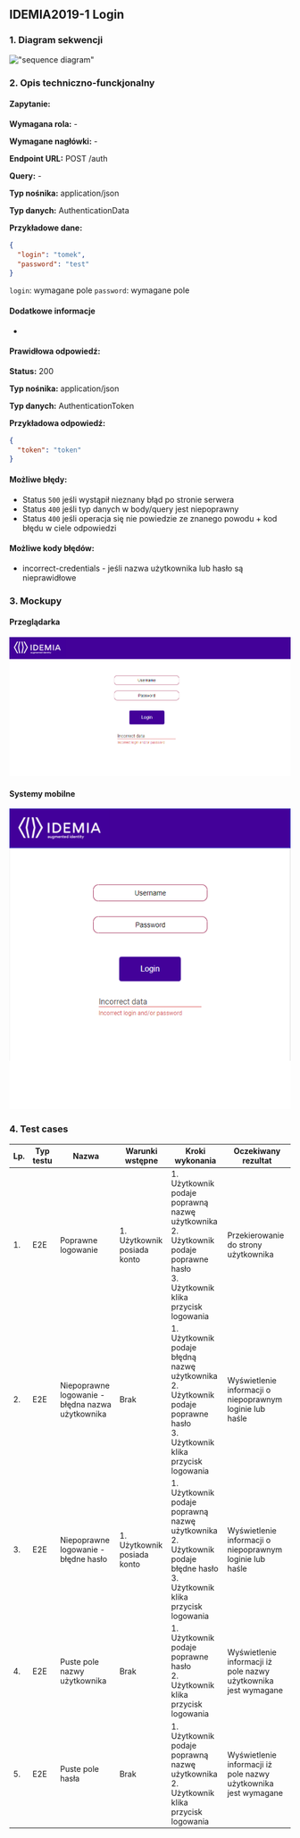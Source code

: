 ## IDEMIA2019-1 Login

### 1. Diagram sekwencji

!["sequence diagram"](https://www.plantuml.com/plantuml/svg/RKz12i8m4Bpd5I4d2-O3HK9BFNgh7mZjKXVZhYJR-dqJAcZLox8pm-pED4bybFaMbEa20ecnphIpN3ecYHm2H5FxZBE4WnVOjM-0J4SlNXUzB9NwjbfNY1xYWWDix_GIaIOTU4BQwnUw-vGU7CTAVVZidqWdJ79OJKvd4jBlR-lMIlKsyfclG5hAL0tGcCi_0G00)

### 2. Opis techniczno-funckjonalny

#### Zapytanie:

**Wymagana rola:** -

**Wymagane nagłówki:** -

**Endpoint URL:** POST /auth

**Query:** -

**Typ nośnika:** application/json

**Typ danych:** AuthenticationData

**Przykładowe dane:**

```json
{
  "login": "tomek",
  "password": "test"
}
```

`login`: wymagane pole
`password`: wymagane pole

#### Dodatkowe informacje

-

#### Prawidłowa odpowiedź:

**Status:** 200

**Typ nośnika:** application/json

**Typ danych:** AuthenticationToken

**Przykładowa odpowiedź:**

```json
{
  "token": "token"
}
```

#### Możliwe błędy:

- Status `500` jeśli wystąpił nieznany błąd po stronie serwera
- Status `400` jeśli typ danych w body/query jest niepoprawny
- Status `400` jeśli operacja się nie powiedzie ze znanego powodu + kod błędu w ciele odpowiedzi

#### Możliwe kody błędów:

- incorrect-credentials - jeśli nazwa użytkownika lub hasło są nieprawidłowe

### 3. Mockupy

#### Przeglądarka

![Browser mockup](./mockupy/login_website.png?raw=true "Browser mockup")

#### Systemy mobilne

![Mobile mockup](./mockupy/login_mobile.png?raw=true "Mobile mockup")

### 4. Test cases

| Lp. | Typ testu | Nazwa                                            | Warunki wstępne             | Kroki wykonania                                                                                                                  | Oczekiwany rezultat                                             |
| --- | --------- | ------------------------------------------------ | --------------------------- | -------------------------------------------------------------------------------------------------------------------------------- | --------------------------------------------------------------- |
| 1.  | E2E       | Poprawne logowanie                               | 1. Użytkownik posiada konto | 1. Użytkownik podaje poprawną nazwę użytkownika<br>2. Użytkownik podaje poprawne hasło<br>3. Użytkownik klika przycisk logowania | Przekierowanie do strony użytkownika                            |
| 2.  | E2E       | Niepoprawne logowanie - błędna nazwa użytkownika | Brak                        | 1. Użytkownik podaje błędną nazwę użytkownika<br>2. Użytkownik podaje poprawne hasło<br>3. Użytkownik klika przycisk logowania   | Wyświetlenie informacji o niepoprawnym loginie lub haśle        |
| 3.  | E2E       | Niepoprawne logowanie - błędne hasło             | 1. Użytkownik posiada konto | 1. Użytkownik podaje poprawną nazwę użytkownika<br>2. Użytkownik podaje błędne hasło<br>3. Użytkownik klika przycisk logowania   | Wyświetlenie informacji o niepoprawnym loginie lub haśle        |
| 4.  | E2E       | Puste pole nazwy użytkownika                     | Brak                        | 1. Użytkownik podaje poprawne hasło<br>2. Użytkownik klika przycisk logowania                                                    | Wyświetlenie informacji iż pole nazwy użytkownika jest wymagane |
| 5.  | E2E       | Puste pole hasła                                 | Brak                        | 1. Użytkownik podaje poprawną nazwę użytkownika<br>2. Użytkownik klika przycisk logowania                                        | Wyświetlenie informacji iż pole nazwy użytkownika jest wymagane |
